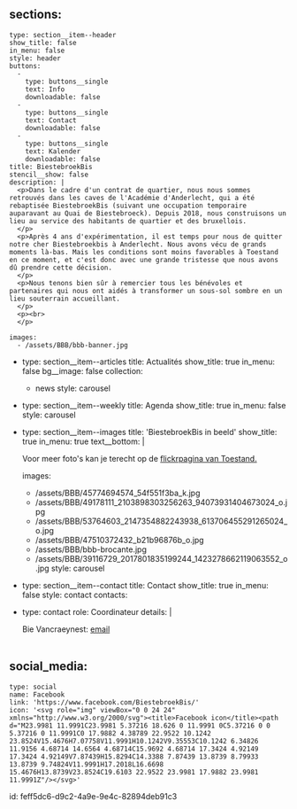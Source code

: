 sections:
  -
    type: section__item--header
    show_title: false
    in_menu: false
    style: header
    buttons:
      -
        type: buttons__single
        text: Info
        downloadable: false
      -
        type: buttons__single
        text: Contact
        downloadable: false
      -
        type: buttons__single
        text: Kalender
        downloadable: false
    title: BiestebroekBis
    stencil__show: false
    description: |
      <p>Dans le cadre d'un contrat de quartier, nous nous sommes retrouvés dans les caves de l'Académie d'Anderlecht, qui a été rebaptisée BiestebroekBis (suivant une occupation temporaire auparavant au Quai de Biestebroeck). Depuis 2018, nous construisons un lieu au service des habitants de quartier et des bruxellois.
      </p>
      <p>Après 4 ans d'expérimentation, il est temps pour nous de quitter notre cher Biestebroekbis à Anderlecht. Nous avons vécu de grands moments là-bas. Mais les conditions sont moins favorables à Toestand en ce moment, et c'est donc avec une grande tristesse que nous avons dû prendre cette décision.
      </p>
      <p>Nous tenons bien sûr à remercier tous les bénévoles et partenaires qui nous ont aidés à transformer un sous-sol sombre en un lieu souterrain accueillant.
      </p>
      <p><br>
      </p>
      
    images:
      - /assets/BBB/bbb-banner.jpg
  -
    type: section__item--articles
    title: Actualités
    show_title: true
    in_menu: false
    bg__image: false
    collection:
      - news
    style: carousel
  -
    type: section__item--weekly
    title: Agenda
    show_title: true
    in_menu: false
    style: carousel
  -
    type: section__item--images
    title: 'BiestebroekBis in beeld'
    show_title: true
    in_menu: true
    text__bottom: |
      <p>Voor meer foto's kan je terecht op de <a href="https://www.flickr.com/photos/169072903@N04/albums">flickrpagina van Toestand.</a>
      </p>
      
    images:
      - /assets/BBB/45774694574_54f551f3ba_k.jpg
      - /assets/BBB/49178111_2103898303256263_94073931404673024_o.jpg
      - /assets/BBB/53764603_2147354882243938_613706455291265024_o.jpg
      - /assets/BBB/47510372432_b21b96876b_o.jpg
      - /assets/BBB/bbb-brocante.jpg
      - /assets/BBB/39116729_2017801835199244_1423278662119063552_o.jpg
    style: carousel
  -
    type: section__item--contact
    title: Contact
    show_title: true
    in_menu: false
    style: contact
contacts:
  -
    type: contact
    role: Coordinateur
    details: |
      <p>Bie Vancraeynest: <a href="mailto:bie@toestand.be">email</a><a href="mailto: monne@toestand.be"></a><br><br>
      </p>
      
social_media:
  -
    type: social
    name: Facebook
    link: 'https://www.facebook.com/BiestebroekBis/'
    icon: '<svg role="img" viewBox="0 0 24 24" xmlns="http://www.w3.org/2000/svg"><title>Facebook icon</title><path d="M23.9981 11.9991C23.9981 5.37216 18.626 0 11.9991 0C5.37216 0 0 5.37216 0 11.9991C0 17.9882 4.38789 22.9522 10.1242 23.8524V15.4676H7.07758V11.9991H10.1242V9.35553C10.1242 6.34826 11.9156 4.68714 14.6564 4.68714C15.9692 4.68714 17.3424 4.92149 17.3424 4.92149V7.87439H15.8294C14.3388 7.87439 13.8739 8.79933 13.8739 9.74824V11.9991H17.2018L16.6698 15.4676H13.8739V23.8524C19.6103 22.9522 23.9981 17.9882 23.9981 11.9991Z"/></svg>'
id: feff5dc6-d9c2-4a9e-9e4c-82894deb91c3
